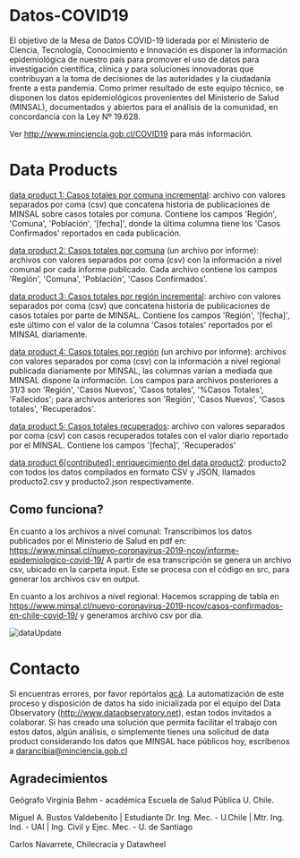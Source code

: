 # Datos-COVID19
El objetivo de la Mesa de Datos COVID-19 liderada por el Ministerio de Ciencia, Tecnología, Conocimiento e Innovación es disponer la información epidemiológica de nuestro país para promover el uso de datos para investigación científica, clínica y para soluciones innovadoras que contribuyan a la toma de decisiones de las autoridades y la ciudadanía frente a esta pandemia. Como primer resultado de este equipo técnico, se disponen los datos epidemiológicos provenientes del Ministerio de Salud (MINSAL), documentados y abiertos para el análisis de la comunidad, en concordancia con la Ley Nº 19.628. 

Ver http://www.minciencia.gob.cl/COVID19 para más información.

# Data Products
[data product 1: Casos totales por comuna incremental](output/producto1): archivo con valores separados por coma (csv) que concatena historia de publicaciones de MINSAL sobre casos totales por comuna. Contiene los campos 'Región', 'Comuna', 'Población', '[fecha]', donde la última columna tiene los 'Casos Confirmados' reportados en cada publicación.

[data product 2: Casos totales por comuna](output/producto2) (un archivo por informe): archivos con valores separados por coma (csv) con la información a nivel comunal por cada informe publicado. Cada archivo contiene los campos 'Región', 'Comuna', 'Población', 'Casos Confirmados'.

[data product 3: Casos totales por región incremental](output/producto3): archivo con valores separados por coma (csv) que concatena historia de publicaciones de casos totales por parte de MINSAL. Contiene los campos 'Región', '[fecha]', este último con el valor de la columna 'Casos totales' reportados por el MINSAL diariamente.

[data product 4: Casos totales por región](output/producto4) (un archivo por informe): archivos con valores separados por coma (csv) con la información a nivel regional publicada diariamente por MINSAL, las columnas varían a mediada que MINSAL dispone la información. Los campos para archivos posteriores a 31/3  son 'Región', 'Casos Nuevos', 'Casos totales', '%Casos Totales', 'Fallecidos'; para archivos anteriores son 'Región', 'Casos Nuevos', 'Casos totales', 'Recuperados'.  

[data product 5: Casos totales recuperados](output/producto5): archivo con valores separados por coma (csv) con casos recuperados totales con el valor diario reportado por el MINSAL. Contiene los campos '[fecha]', 'Recuperados'

[data product 6[contributed]: enriquecimiento del data product2](output/contrib/bulk): producto2 con todos los datos compilados en formato CSV y JSON, llamados producto2.csv y producto2.json respectivamente.

## Como funciona?
En cuanto a los archivos a nivel comunal: Transcribimos los datos publicados por el Ministerio de Salud en pdf en:
https://www.minsal.cl/nuevo-coronavirus-2019-ncov/informe-epidemiologico-covid-19/
A partir de esa transcripción se genera un archivo csv, ubicado en la carpeta input.
Este se procesa con el código en src, para generar los archivos csv en output.

En cuanto a los archivos a nivel regional: Hacemos scrapping de tabla en https://www.minsal.cl/nuevo-coronavirus-2019-ncov/casos-confirmados-en-chile-covid-19/ y generamos archivo csv por día.

![dataUpdate](https://github.com/MinCiencia/Datos-COVID19/workflows/dataUpdate/badge.svg)

# Contacto
Si encuentras errores, por favor repórtalos [acá](https://github.com/MinCiencia/Datos-COVID19/issues). La automatización de este proceso y disposición de datos ha sido inicializada por el equipo del Data Observatory (http://www.dataobservatory.net), estan todos invitados a colaborar.
Si has creado una solución que permita facilitar el trabajo con estos datos, algún análisis, o simplemente tienes una solicitud de data product considerando los datos que MINSAL hace públicos hoy, escríbenos a darancibia@minciencia.gob.cl

## Agradecimientos

Geógrafo Virginia Behm - académica Escuela de Salud Pública U. Chile.

Miguel A. Bustos Valdebenito | Estudiante Dr. Ing. Mec. - U.Chile | Mtr. Ing. Ind. - UAI  | Ing. Civil y Ejec. Mec. - U. de Santiago

Carlos Navarrete, Chilecracia y Datawheel
